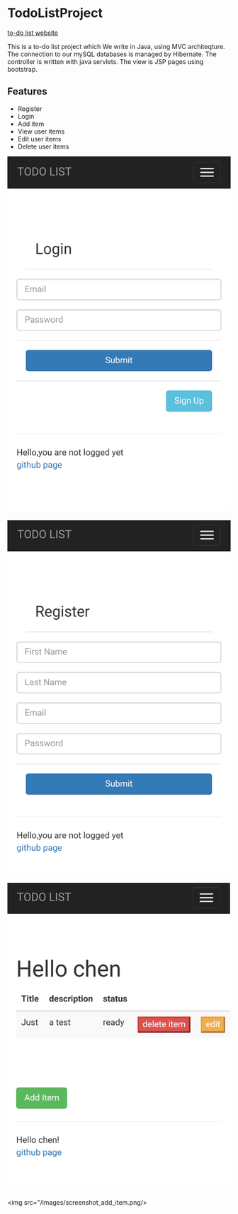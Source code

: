 # TodoListProject

[to-do list website](http://todo-list-project.herokuapp.com/userController/login)

This is a to-do list project which
We write in Java, using MVC architeqture.
The connection to our mySQL databases is managed by Hibernate.
The controller is written with java servlets.
The view is JSP pages using bootstrap.

## Features
 - Register 
 - Login
 - Add item
 - View user items
 - Edit user items
 - Delete user items
 
 <img src="/images/screenshot_login.png"/><br /><br />
 <img src="/images/screenshot_register.png"/><br /><br />
 <img src="/images/screenshot_home.png"/><br /><br />
 <img src="/images/screenshot_add_item.png/>